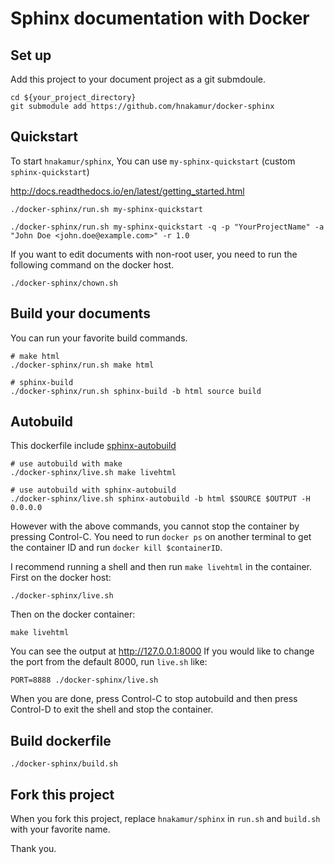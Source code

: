 # Sphinx documentation with Docker

## Set up

Add this project to your document project as a git submdoule.

```
cd ${your_project_directory}
git submodule add https://github.com/hnakamur/docker-sphinx
```

## Quickstart
To start `hnakamur/sphinx`, You can use `my-sphinx-quickstart` (custom `sphinx-quickstart`)

http://docs.readthedocs.io/en/latest/getting_started.html

```
./docker-sphinx/run.sh my-sphinx-quickstart
```

```
./docker-sphinx/run.sh my-sphinx-quickstart -q -p "YourProjectName" -a "John Doe <john.doe@example.com>" -r 1.0
```

If you want to edit documents with non-root user, you need to run the
following command on the docker host.

```
./docker-sphinx/chown.sh
```

## Build your documents

You can run your favorite build commands.

```
# make html
./docker-sphinx/run.sh make html

# sphinx-build
./docker-sphinx/run.sh sphinx-build -b html source build
```

## Autobuild

This dockerfile include [sphinx-autobuild](https://github.com/GaretJax/sphinx-autobuild)

```
# use autobuild with make
./docker-sphinx/live.sh make livehtml

# use autobuild with sphinx-autobuild
./docker-sphinx/live.sh sphinx-autobuild -b html $SOURCE $OUTPUT -H 0.0.0.0
```

However with the above commands, you cannot stop the container by pressing Control-C.
You need to run `docker ps` on another terminal to get the container ID and
run `docker kill $containerID`.

I recommend running a shell and then run `make livehtml` in the container.
First on the docker host:

```
./docker-sphinx/live.sh
```

Then on the docker container:

```
make livehtml
```

You can see the output at http://127.0.0.1:8000
If you would like to change the port from the default 8000, run `live.sh` like:

```
PORT=8888 ./docker-sphinx/live.sh
```

When you are done, press Control-C to stop autobuild and then press Control-D
to exit the shell and stop the container.


## Build dockerfile

```
./docker-sphinx/build.sh
```

## Fork this project

When you fork this project, replace `hnakamur/sphinx` in `run.sh` and `build.sh` with your favorite name.


Thank you.
